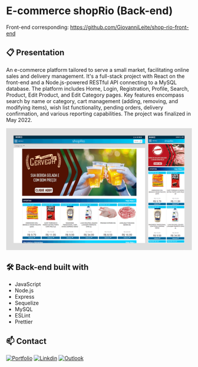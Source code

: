 # E-commerce shopRio (Back-end)

Front-end corresponding: https://github.com/GiovanniLeite/shop-rio-front-end

## 📋 Presentation

An e-commerce platform tailored to serve a small market, facilitating online sales and delivery management. It's a full-stack project with React on the front-end and a Node.js-powered RESTful API connecting to a MySQL database. The platform includes Home, Login, Registration, Profile, Search, Product, Edit Product, and Edit Category pages. Key features encompass search by name or category, cart management (adding, removing, and modifying items), wish list functionality, pending orders, delivery confirmation, and various reporting capabilities. The project was finalized in May 2022.

![Preview](shop-rio-preview.png)

## 🛠️ Back-end built with
- JavaScript
- Node.js
- Express
- Sequelize
- MySQL
- ESLint
- Prettier

## 📫 Contact

[![Portfolio](https://img.shields.io/badge/website-000000?style=for-the-badge&logo=About.me&logoColor=white)](https://www.giovannileite.com)
[![Linkdin](https://img.shields.io/badge/LinkedIn-0077B5?style=for-the-badge&logo=linkedin&logoColor=white)](https://www.linkedin.com/in/giovanni-leite-dev/)
[![Outlook](https://img.shields.io/badge/Microsoft_Outlook-0078D4?style=for-the-badge&logo=microsoft-outlook&logoColor=white)](mailto:giovanni.m.leite@outlook.com?subject=[GitHub]%20Contact)
